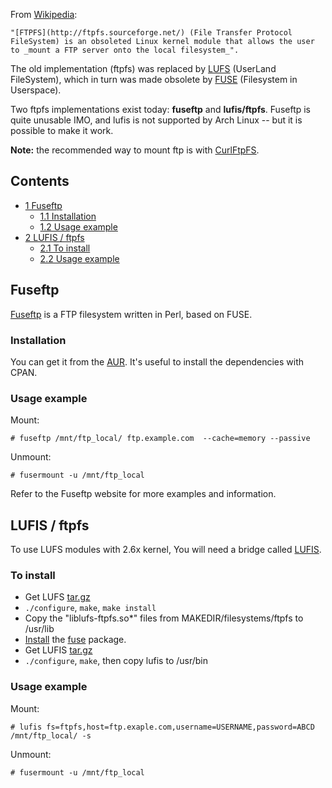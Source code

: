 From [Wikipedia](http://en.wikipedia.org/wiki/FTPFS):

	"[FTPFS](http://ftpfs.sourceforge.net/) (File Transfer Protocol FileSystem) is an obsoleted Linux kernel module that allows the user to _mount a FTP server onto the local filesystem_".

The old implementation (ftpfs) was replaced by [LUFS](http://lufs.sourceforge.net/) (UserLand FileSystem), which in turn was made obsolete by [FUSE](http://fuse.sourceforge.net/) (Filesystem in Userspace).

Two ftpfs implementations exist today: **fuseftp** and **lufis/ftpfs**. Fuseftp is quite unusable IMO, and lufis is not supported by Arch Linux -- but it is possible to make it work.

**Note:** the recommended way to mount ftp is with [CurlFtpFS](/index.php/CurlFtpFS "CurlFtpFS").

## Contents

*   [1 Fuseftp](#Fuseftp)
    *   [1.1 Installation](#Installation)
    *   [1.2 Usage example](#Usage_example)
*   [2 LUFIS / ftpfs](#LUFIS_.2F_ftpfs)
    *   [2.1 To install](#To_install)
    *   [2.2 Usage example](#Usage_example_2)

## Fuseftp

[Fuseftp](http://freshmeat.net/projects/fuseftp/) is a FTP filesystem written in Perl, based on FUSE.

### Installation

You can get it from the [AUR](https://aur.archlinux.org/packages.php?do_Details=1&ID=3069). It's useful to install the dependencies with CPAN.

### Usage example

Mount:

```
# fuseftp /mnt/ftp_local/ ftp.example.com  --cache=memory --passive

```

Unmount:

```
# fusermount -u /mnt/ftp_local

```

Refer to the Fuseftp website for more examples and information.

## LUFIS / ftpfs

To use LUFS modules with 2.6x kernel, You will need a bridge called [LUFIS](http://sourceforge.net/project/showfiles.php?group_id=121684&package_id=132803).

### To install

*   Get LUFS [tar.gz](http://prdownloads.sourceforge.net/lufs/lufs-0.9.7.tar.gz?download)
*   `./configure`, `make`, `make install`
*   Copy the "liblufs-ftpfs.so*" files from MAKEDIR/filesystems/ftpfs to /usr/lib
*   [Install](/index.php/Install "Install") the [fuse](https://www.archlinux.org/packages/?name=fuse) package.
*   Get LUFIS [tar.gz](http://prdownloads.sourceforge.net/fuse/lufis-0.3.tar.gz?download)
*   `./configure`, `make`, then copy lufis to /usr/bin

### Usage example

Mount:

```
# lufis fs=ftpfs,host=ftp.exaple.com,username=USERNAME,password=ABCD /mnt/ftp_local/ -s

```

Unmount:

```
# fusermount -u /mnt/ftp_local

```